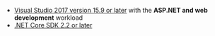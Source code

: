 * [Visual Studio 2017 version 15.9 or later](https://visualstudio.microsoft.com/downloads/) with the **ASP.NET and web development** workload
* [.NET Core SDK 2.2 or later](https://www.microsoft.com/net/download/all)
